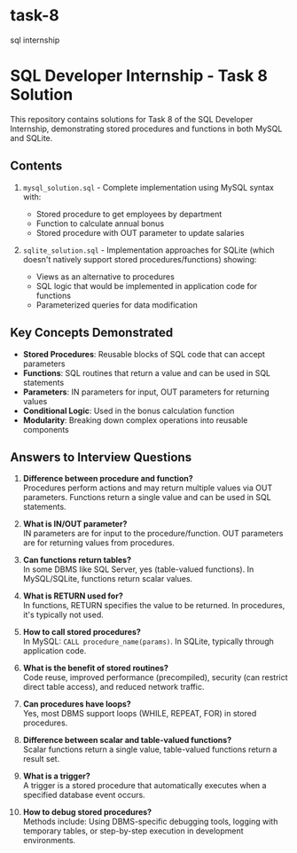 # task-8
sql internship
# SQL Developer Internship - Task 8 Solution

This repository contains solutions for Task 8 of the SQL Developer Internship, demonstrating stored procedures and functions in both MySQL and SQLite.

## Contents

1. `mysql_solution.sql` - Complete implementation using MySQL syntax with:
   - Stored procedure to get employees by department
   - Function to calculate annual bonus
   - Stored procedure with OUT parameter to update salaries

2. `sqlite_solution.sql` - Implementation approaches for SQLite (which doesn't natively support stored procedures/functions) showing:
   - Views as an alternative to procedures
   - SQL logic that would be implemented in application code for functions
   - Parameterized queries for data modification

## Key Concepts Demonstrated

- **Stored Procedures**: Reusable blocks of SQL code that can accept parameters
- **Functions**: SQL routines that return a value and can be used in SQL statements
- **Parameters**: IN parameters for input, OUT parameters for returning values
- **Conditional Logic**: Used in the bonus calculation function
- **Modularity**: Breaking down complex operations into reusable components

## Answers to Interview Questions

1. **Difference between procedure and function?**  
   Procedures perform actions and may return multiple values via OUT parameters. Functions return a single value and can be used in SQL statements.

2. **What is IN/OUT parameter?**  
   IN parameters are for input to the procedure/function. OUT parameters are for returning values from procedures.

3. **Can functions return tables?**  
   In some DBMS like SQL Server, yes (table-valued functions). In MySQL/SQLite, functions return scalar values.

4. **What is RETURN used for?**  
   In functions, RETURN specifies the value to be returned. In procedures, it's typically not used.

5. **How to call stored procedures?**  
   In MySQL: `CALL procedure_name(params)`. In SQLite, typically through application code.

6. **What is the benefit of stored routines?**  
   Code reuse, improved performance (precompiled), security (can restrict direct table access), and reduced network traffic.

7. **Can procedures have loops?**  
   Yes, most DBMS support loops (WHILE, REPEAT, FOR) in stored procedures.

8. **Difference between scalar and table-valued functions?**  
   Scalar functions return a single value, table-valued functions return a result set.

9. **What is a trigger?**  
   A trigger is a stored procedure that automatically executes when a specified database event occurs.

10. **How to debug stored procedures?**  
    Methods include: Using DBMS-specific debugging tools, logging with temporary tables, or step-by-step execution in development environments.
